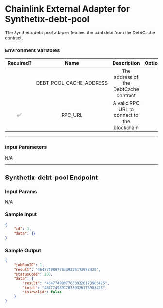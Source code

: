# Chainlink External Adapter for Synthetix-debt-pool

The Synthetix debt pool adapter fetches the total debt from the DebtCache contract.

### Environment Variables

| Required? |  Name   |                                                        Description                                                         | Options | Defaults to |
| :-------: | :-----: | :------------------------------------------------------------------------------------------------------------------------: | :-----: | :---------: |
|           | DEBT_POOL_CACHE_ADDRESS | The address of the DebtCache contract |         |  0x9bB05EF2cA7DBAafFC3da1939D1492e6b00F39b8           |
|     ✅       | RPC_URL | A valid RPC URL to connect to the blockchain |         |            |

---

### Input Parameters

N/A

---

## Synthetix-debt-pool Endpoint


### Input Params

N/A

### Sample Input

```json
{
    "id": 1,
    "data": {}
}
```

### Sample Output

```json
{
    "jobRunID": 1,
    "result": "464774989776339326173983425",
    "statusCode": 200,
    "data": {
        "result": "464774989776339326173983425",
        "total": "464774989776339326173983425",
        "isInvalid": false
    }
}
```
